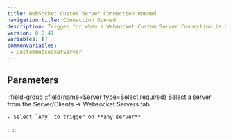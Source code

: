 ```yaml
---
title: WebSocket Custom Server Connection Opened
navigation.title: Connection Opened
description: Trigger for when a Websocket Custom Server Connection is Opened
version: 0.0.41
variables: []
commonVariables:
 - CustomWebsocketServer
---
```


## Parameters
::field-group
  ::field{name=Server type=Select required}
    Select a server from the Server/Clients -> Websocket Servers tab

    - Select `Any` to trigger on **any server**
  ::
::